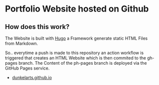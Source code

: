 # Portfolio Website hosted on Github

## How does this work?

The Website is built with [Hugo](https://gohugo.io/) a Framework generate static HTML Files from Markdown.

So.. everytime a push is made to this repository an action workflow is triggered that creates an HTML Website which is then commited to the gh-pages branch.
The Content of the ph-pages branch is deployed via the GitHub Pages service.

- [dunkelarts.github.io](https://dunkelarts.github.io)
